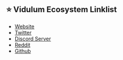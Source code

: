 ## ⭐️ Vidulum Ecosystem Linklist
- <a href="https://vidulum.app/" target="_blank">Website</a>
- <a href="https://twitter.com/VidulumApp" target="_blank">Twitter</a>
- <a href="https://discord.gg/hne7Ccq" target="_blank">Discord Server</a>
- <a href="https://www.reddit.com/r/VidulumOfficial/" target="_blank">Reddit</a>
- <a href="https://github.com/vidulum" target="_blank">Github</a>
